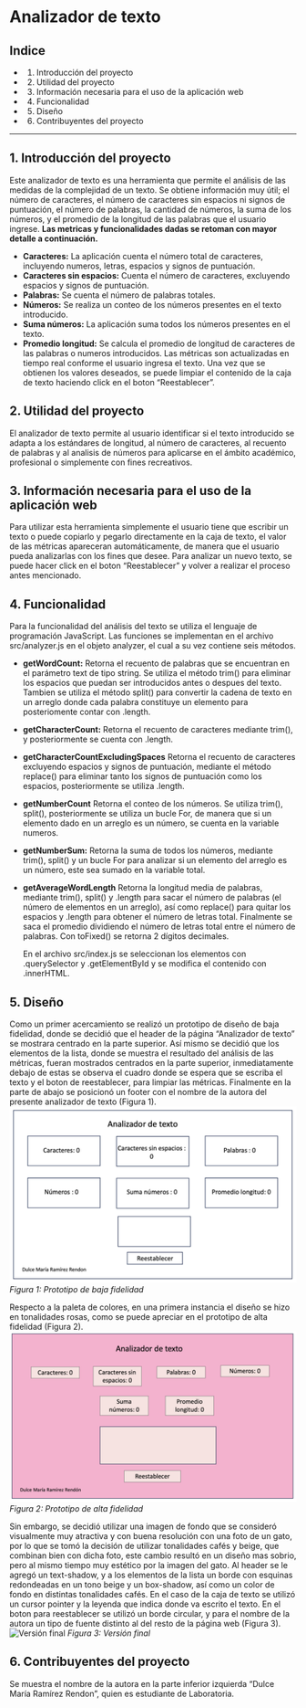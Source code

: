# Analizador de texto

## Indice

* 1. Introducción del proyecto
* 2. Utilidad del proyecto 
* 3. Información necesaria para el uso de la aplicación web 
* 4. Funcionalidad 
* 5. Diseño
* 6. Contribuyentes del proyecto

***

## 1. Introducción del proyecto

Este analizador de texto es una herramienta que permite el análisis de las medidas de la complejidad de un texto. Se obtiene información muy útil; el número de caracteres, el número de caracteres sin espacios ni signos de puntuación, el número de palabras, la cantidad de números, la suma de los números, y el promedio de la longitud de las palabras que el usuario ingrese.   **Las metricas y funcionalidades dadas se retoman con mayor detalle a continuación.**
* **Caracteres:** La aplicación cuenta el número total de caracteres, incluyendo numeros, letras, espacios y signos de puntuación. 
* **Caracteres sin espacios:** Cuenta el número de caracteres, excluyendo espacios y signos de puntuación. 
* **Palabras:** Se cuenta el número de palabras totales. 
* **Números:** Se realiza un conteo de los números presentes en el texto introducido. 
* **Suma números:** La aplicación suma todos los números presentes en el texto.
* **Promedio longitud:** Se calcula el promedio de longitud de caracteres de las palabras o numeros introducidos. 
  Las métricas son actualizadas en tiempo real conforme el usuario ingresa el texto. Una vez que se obtienen los valores deseados, se puede limpiar el contenido de la caja de texto haciendo click en el boton “Reestablecer”.

## 2. Utilidad del proyecto 

El analizador de texto permite al usuario identificar si el texto introducido se adapta a los estándares de longitud, al número de caracteres, al recuento de palabras y al analisis de números para aplicarse en el ámbito académico, profesional o simplemente con fines recreativos. 

## 3. Información necesaria para el uso de la aplicación web 

Para utilizar esta herramienta simplemente el usuario tiene que escribir un texto o puede copiarlo y pegarlo directamente en la caja de texto, el valor de las métricas apareceran automáticamente, de manera que el usuario pueda analizarlas con los fines que desee. Para analizar un nuevo texto, se puede hacer click en el boton “Reestablecer” y volver a realizar el proceso antes mencionado. 

## 4. Funcionalidad 

Para la funcionalidad del análisis del texto se utiliza el lenguaje de programación JavaScript. Las funciones se implementan en el archivo src/analyzer.js en el objeto analyzer, el cual a su vez contiene seis métodos. 
* **getWordCount:** Retorna el recuento de palabras que se encuentran en el parámetro text de tipo string. Se utiliza el método trim() para eliminar los espacios que puedan ser introducidos antes o despues del texto. Tambien se utiliza el método split() para convertir la cadena de texto en un arreglo donde cada palabra constituye un elemento para posteriomente contar con .length. 
* **getCharacterCount:** Retorna el recuento de caracteres mediante trim(), y posteriormente se cuenta con .length.
* **getCharacterCountExcludingSpaces** Retorna el recuento de caracteres excluyendo espacios y signos de puntuación, mediante el método replace() para eliminar tanto los signos de puntuación como los espacios, posteriormente se utiliza .length. 
* **getNumberCount** Retorna el conteo de los números. Se utiliza trim(), split(), posteriormente se utiliza un bucle For, de manera que si un elemento dado en un arreglo es un número, se cuenta en la variable numeros. 
* **getNumberSum:** Retorna la suma de todos los números, mediante trim(), split() y un bucle For para analizar si un elemento del arreglo es un número, este sea sumado en la variable total. 
* **getAverageWordLength** Retorna la longitud media de palabras, mediante trim(), split() y .length para sacar el número de palabras (el número de elementos en un arreglo), así como replace() para quitar los espacios y .length para obtener el número de letras total. Finalmente se saca el promedio dividiendo el número de letras total entre el número de palabras. Con toFixed() se retorna 2 dígitos decimales. 

    En el archivo src/index.js se seleccionan los elementos con .querySelector y .getElementById y se modifica el contenido con .innerHTML. 

## 5.  Diseño

Como un primer acercamiento se realizó un prototipo de diseño de baja fidelidad, donde se decidió que el header de la página “Analizador de texto” se mostrara centrado en la parte superior. Así mismo se decidió que los elementos de la lista, donde se muestra el resultado del análisis de las métricas, fueran mostrados centrados en la parte superior, inmediatamente debajo de estas se observa el cuadro donde se espera que se escriba el texto y el boton de reestablecer, para limpiar las métricas. Finalmente en la parte de abajo se posicionó un footer con el nombre de la autora del presente analizador de texto (Figura 1). 
![Prototipo de baja fidelidad](prototipo%20baja%20.png)
_Figura 1: Prototipo de baja fidelidad_

Respecto a la paleta de colores, en una primera instancia el diseño se hizo en tonalidades rosas, como se puede apreciar en el prototipo de alta fidelidad (Figura 2).
![Prototipo de alta fidelidad](Prototipo%20alta%20.png)
_Figura 2: Prototipo de alta fidelidad_

Sin embargo, se decidió utilizar una imagen de fondo que se consideró visualmente muy atractiva y con buena resolución con una foto de un gato, por lo que se tomó la decisión de utilizar tonalidades cafés y beige, que combinan bien con dicha foto, este cambio resultó en un diseño mas sobrio, pero al mismo tiempo muy estético por la imagen del gato. Al header se le agregó un text-shadow, y a los elementos de la lista un borde con esquinas redondeadas en un tono beige y un box-shadow,  así como un color de fondo en distintas tonalidades cafés. En el caso de la caja de texto se utilizó un cursor pointer y la leyenda que indica donde va escrito el texto. En el boton para reestablecer se utilizó un borde circular, y para el nombre de la autora un tipo de fuente distinto al del resto de la página web (Figura 3).
![Versión final](version%20final.png)
_Figura 3: Versión final_



## 6. Contribuyentes del proyecto

Se muestra el nombre de la autora en la parte inferior izquierda “Dulce María Ramírez Rendon”, quien es estudiante de Laboratoria. 



[def]: pro